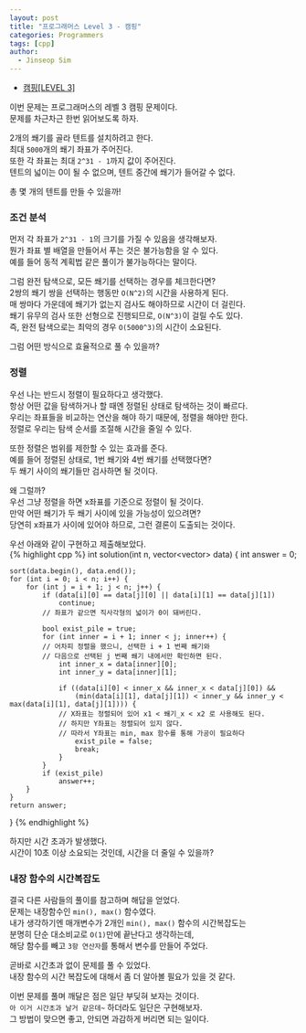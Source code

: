 ```yaml
---
layout: post
title: "프로그래머스 Level 3 - 캠핑"
categories: Programmers
tags: [cpp]
author:
  - Jinseop Sim
---
```

- [캠핑[LEVEL 3]](https://school.programmers.co.kr/learn/courses/30/lessons/1833)

이번 문제는 프로그래머스의 레벨 3 캠핑 문제이다.  
문제를 차근차근 한번 읽어보도록 하자.  

2개의 쐐기를 골라 텐트를 설치하려고 한다.  
최대 ```5000```개의 쐐기 좌표가 주어진다.  
또한 각 좌표는 최대 ```2^31 - 1```까지 값이 주어진다.  
텐트의 넓이는 0이 될 수 없으며, 텐트 중간에 쐐기가 들어갈 수 없다.  

총 몇 개의 텐트를 만들 수 있을까!  

### 조건 분석
먼저 각 좌표가 ```2^31 - 1```의 크기를 가질 수 있음을 생각해보자.  
뭔가 좌표 별 배열을 만들어서 푸는 것은 불가능함을 알 수 있다.  
예를 들어 동적 계획법 같은 풀이가 불가능하다는 말이다.  

그럼 완전 탐색으로, 모든 쐐기를 선택하는 경우를 체크한다면?  
2쌍의 쐐기 쌍을 선택하는 행동만 ```O(N^2)```의 시간을 사용하게 된다.  
매 쌍마다 가운데에 쐐기가 없는지 검사도 해야하므로 시간이 더 걸린다.  
쐐기 유무의 검사 또한 선형으로 진행되므로, ```O(N^3)```이 걸릴 수도 있다.  
즉, 완전 탐색으로는 최악의 경우 ```O(5000^3)```의 시간이 소요된다.  

그럼 어떤 방식으로 효율적으로 풀 수 있을까?  

### 정렬
우선 나는 반드시 정렬이 필요하다고 생각했다.  
항상 어떤 값을 탐색하거나 할 때엔 정렬된 상태로 탐색하는 것이 빠르다.  
우리는 좌표들을 비교하는 연산을 해야 하기 때문에, 정렬을 해야만 한다.  
정렬로 우리는 탐색 순서를 조절해 시간을 줄일 수 있다.  

또한 정렬은 범위를 제한할 수 있는 효과를 준다.  
예를 들어 정렬된 상태로, 1번 쐐기와 4번 쐐기를 선택했다면?  
두 쐐기 사이의 쐐기들만 검사하면 될 것이다.  

왜 그럴까?  
우선 그냥 정렬을 하면 x좌표를 기준으로 정렬이 될 것이다.  
만약 어떤 쐐기가 두 쐐기 사이에 있을 가능성이 있으려면?  
당연히 x좌표가 사이에 있어야 하므로, 그런 결론이 도출되는 것이다.  

우선 아래와 같이 구현하고 제출해보았다.  
{% highlight cpp %}
int solution(int n, vector<vector<int>> data) {
    int answer = 0;

    sort(data.begin(), data.end());
    for (int i = 0; i < n; i++) {
        for (int j = i + 1; j < n; j++) {
            if (data[i][0] == data[j][0] || data[i][1] == data[j][1])
                continue;
            // 좌표가 같으면 직사각형의 넓이가 0이 돼버린다.

            bool exist_pile = true;
            for (int inner = i + 1; inner < j; inner++) {
            // 어차피 정렬을 했으니, 선택한 i + 1 번째 쐐기와
            // 다음으로 선택된 j 번째 쐐기 내에서만 확인하면 된다.
                int inner_x = data[inner][0];
                int inner_y = data[inner][1];

                if ((data[i][0] < inner_x && inner_x < data[j][0]) && 
                    (min(data[i][1], data[j][1]) < inner_y && inner_y < max(data[i][1], data[j][1]))) {
                // X좌표는 정렬되어 있어 x1 < 쐐기_x < x2 로 사용해도 된다.
                // 하지만 Y좌표는 정렬되어 있지 않다.
                // 따라서 Y좌표는 min, max 함수를 통해 가공이 필요하다
                    exist_pile = false;
                    break;
                }
            }
            if (exist_pile)
                answer++;
        }
    }
    return answer;
}
{% endhighlight %}

하지만 시간 초과가 발생했다.  
시간이 10초 이상 소요되는 것인데, 시간을 더 줄일 수 있을까?  

### 내장 함수의 시간복잡도
결국 다른 사람들의 풀이를 참고하며 해답을 얻었다.  
문제는 내장함수인 ```min(), max()``` 함수였다.  
내가 생각하기엔 매개변수가 2개인 ```min(), max()``` 함수의 시간복잡도는  
분명히 단순 대소비교로 ```O(1)```만에 끝난다고 생각하는데,  
해당 함수를 빼고 ```3항 연산자```를 통해서 변수를 만들어 주었다.  

곧바로 시간초과 없이 문제를 풀 수 있었다.  
내장 함수의 시간 복잡도에 대해서 좀 더 알아볼 필요가 있을 것 같다.  

이번 문제를 풀며 깨달은 점은 일단 부딪혀 보자는 것이다.  
```아 이거 시간초과 날거 같은데~``` 하더라도 일단은 구현해보자.  
그 방법이 맞으면 좋고, 안되면 과감하게 버리면 되는 일이다.  
